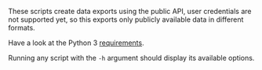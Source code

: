 These scripts create data exports using the public API, user credentials are not supported yet, so this exports only publicly available data in different formats.

Have a look at the Python 3 [requirements](requirements.txt).

Running any script with the `-h` argument should display its available options.